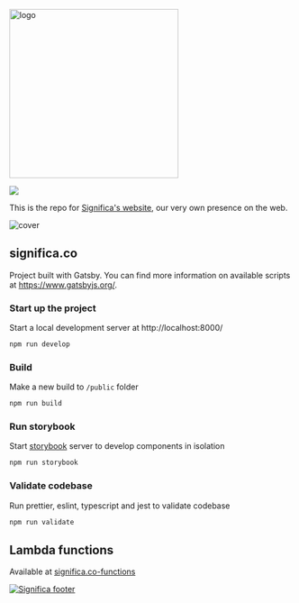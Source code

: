 <a href="https://significa.co"><img src="https://user-images.githubusercontent.com/4838076/70076649-20d29b00-15f7-11ea-9379-e2fa1889a525.png" alt="logo" width="300px"></a>

![](https://github.com/significa/significa.co/workflows/Deploy%20to%20Production/badge.svg)

This is the repo for [Significa's website](https://significa.co/), our very own presence on the web.

![cover](https://user-images.githubusercontent.com/17513388/71968850-8cfb7c80-31fd-11ea-830a-771f2d97be13.png)

## significa.co

Project built with Gatsby. You can find more information on available scripts at https://www.gatsbyjs.org/.

### Start up the project

Start a local development server at http://localhost:8000/

```sh
npm run develop
```

### Build

Make a new build to `/public` folder

```sh
npm run build
```

### Run storybook

Start [storybook](https://storybook.js.org/) server to develop components in isolation

```sh
npm run storybook
```

### Validate codebase

Run prettier, eslint, typescript and jest to validate codebase

```sh
npm run validate
```

## Lambda functions

Available at [significa.co-functions](https://github.com/significa/significa.co-functions)

[![Significa footer](https://user-images.githubusercontent.com/17513388/71971185-fc736b00-3201-11ea-9678-090b6b6a0b3f.png)](https://significa.co)
